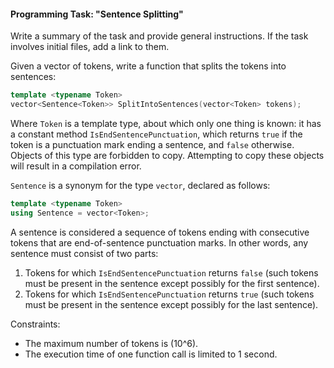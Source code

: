 #### Programming Task: "Sentence Splitting"

Write a summary of the task and provide general instructions. If the task involves initial files, add a link to them.

Given a vector of tokens, write a function that splits the tokens into sentences:

```cpp
template <typename Token>
vector<Sentence<Token>> SplitIntoSentences(vector<Token> tokens);
```

Where `Token` is a template type, about which only one thing is known: it has a constant method `IsEndSentencePunctuation`, which returns `true` if the token is a punctuation mark ending a sentence, and `false` otherwise. Objects of this type are forbidden to copy. Attempting to copy these objects will result in a compilation error.

`Sentence` is a synonym for the type `vector`, declared as follows:

```cpp
template <typename Token>
using Sentence = vector<Token>;
```

A sentence is considered a sequence of tokens ending with consecutive tokens that are end-of-sentence punctuation marks. In other words, any sentence must consist of two parts:

1. Tokens for which `IsEndSentencePunctuation` returns `false` (such tokens must be present in the sentence except possibly for the first sentence).
2. Tokens for which `IsEndSentencePunctuation` returns `true` (such tokens must be present in the sentence except possibly for the last sentence).

Constraints:
- The maximum number of tokens is \(10^6\).
- The execution time of one function call is limited to 1 second.